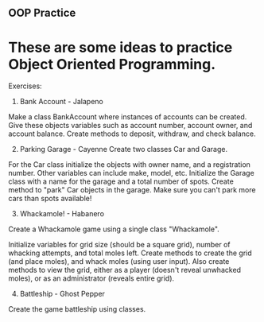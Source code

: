 ## OOP Practice

# These are some ideas to practice Object Oriented Programming.

Exercises:

  1. Bank Account - Jalapeno

  Make a class BankAccount where instances of accounts can be created. Give these objects variables such as account number, account owner,
  and account balance. Create methods to deposit, withdraw, and check balance.

  2. Parking Garage - Cayenne
  Create two classes Car and Garage.

  For the Car class initialize the objects with owner name, and a registration number. Other variables can include make, model, etc.
  Initialize the Garage class with a name for the garage and a total number of spots. Create method to "park" Car objects in the garage.
  Make sure you can't park more cars than spots available!

  3. Whackamole! - Habanero

  Create a Whackamole game using a single class "Whackamole".

  Initialize variables for grid size (should be a square grid), number of whacking attempts, and total moles left.
  Create methods to create the grid (and place moles), and whack moles (using user input).
  Also create methods to view the grid, either as a player (doesn't reveal unwhacked moles), or as an administrator (reveals entire grid).

  4. Battleship - Ghost Pepper

  Create the game battleship using classes.
